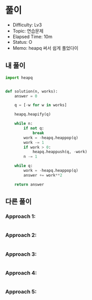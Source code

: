 # 풀이
- Difficulty:  Lv3
- Topic:  연습문제
- Elapsed Time:  10m
- Status:  O 
- Memo:  heapq 써서 쉽게 풀었다이

## 내 풀이
```py
import heapq


def solution(n, works):
    answer = 0

    q = [-w for w in works]

    heapq.heapify(q)

    while n:
        if not q:
            break
        work = -heapq.heappop(q)
        work -= 1
        if work > 0:
            heapq.heappush(q, -work)
        n -= 1

    while q:
        work = -heapq.heappop(q)
        answer += work**2

    return answer
```

## 다른 풀이
### Approach 1:
```py
```

### Approach 2:
```py
```

### Approach 3:
```py
```

### Approach 4:
```py
```

### Approach 5:
```py
```